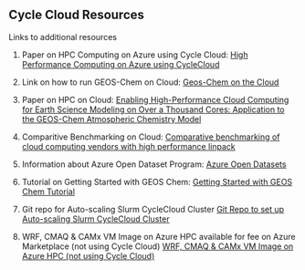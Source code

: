 ## Cycle Cloud Resources

Links to additional resources

1. Paper on HPC Computing on Azure using Cycle Cloud:
<a href="https://docs.microsoft.com/en-us/azure/architecture/topics/high-performance-computing#azure-cyclecloud">High Performance Computing on Azure using CycleCloud</a>

2. Link on how to run GEOS-Chem on Cloud:
<a href="https://www.acom.ucar.edu/webt/geos-chem/2018/JiaweiZhuang_cloudGC_v5.pdf">Geos-Chem on the Cloud</a>

3. Paper on HPC on Cloud:
<a href="https://agupubs.onlinelibrary.wiley.com/doi/full/10.1029/2020MS002064">Enabling High-Performance Cloud Computing for Earth Science Modeling on Over a Thousand Cores: Application to the GEOS-Chem Atmospheric Chemistry Model</a>

4. Comparitive Benchmarking on Cloud:
<a href="https://dl.acm.org/doi/10.1145/3195612.3195613">Comparative benchmarking of cloud computing vendors with high performance linpack</a>

5. Information about Azure Open Dataset Program:
<a href="https://azure.microsoft.com/en-us/services/open-datasets/#overview">Azure Open Datasets</a>

6. Tutorial on Getting Started with GEOS Chem:
<a href="https://www.youtube.com/watch?v=BV4BIj8WAxE">Getting Started with GEOS Chem Tutorial</a>

7. Git repo for Auto-scaling Slurm CycleCloud Cluster 
<a href="https://github.com/Azure/cyclecloud-slurm">Git Repo to set up Auto-scaling Slurm CycleCloud Cluster</a>

8. WRF, CMAQ & CAMx VM Image on Azure HPC available for fee on Azure Marketplace (not using Cycle Cloud)
<a href="https://azuremarketplace.microsoft.com/sv-se/marketplace/apps/odysseuscomputationalsolutions1630242118741.wrf_cmaq_on_azure?tab=overview">WRF, CMAQ & CAMx VM Image on Azure HPC (not using Cycle Cloud)</a>
